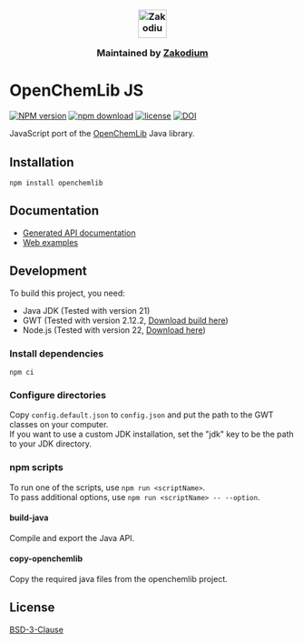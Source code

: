 <h3 align="center">
  <a href="https://www.zakodium.com">
    <img src="https://www.zakodium.com/brand/zakodium-logo-white.svg" width="50" alt="Zakodium logo" />
  </a>
  <p>
    Maintained by <a href="https://www.zakodium.com">Zakodium</a>
  </p>
</h3>

# OpenChemLib JS

[![NPM version][npm-image]][npm-url]
[![npm download][download-image]][download-url]
[![license][license-image]][license-url]
[![DOI](https://www.zenodo.org/badge/23346814.svg)](https://www.zenodo.org/badge/latestdoi/23346814)

JavaScript port of the [OpenChemLib](https://github.com/actelion/openchemlib) Java library.

## Installation

```console
npm install openchemlib
```

## Documentation

- [Generated API documentation](https://cheminfo.github.io/openchemlib-js/)
- [Web examples](https://openchemlib-js.pages.dev)

## Development

To build this project, you need:

- Java JDK (Tested with version 21)
- GWT (Tested with version 2.12.2, [Download build here](http://www.gwtproject.org/download.html))
- Node.js (Tested with version 22, [Download here](https://nodejs.org/en/download/))

### Install dependencies

```console
npm ci
```

### Configure directories

Copy `config.default.json` to `config.json` and put the path to the GWT classes on your computer.  
If you want to use a custom JDK installation, set the "jdk" key to be the path to your JDK directory.

### npm scripts

To run one of the scripts, use `npm run <scriptName>`.  
To pass additional options, use `npm run <scriptName> -- --option`.

#### build-java

Compile and export the Java API.

#### copy-openchemlib

Copy the required java files from the openchemlib project.

## License

[BSD-3-Clause](./LICENSE)

[npm-image]: https://img.shields.io/npm/v/openchemlib.svg
[npm-url]: https://www.npmjs.com/package/openchemlib
[download-image]: https://img.shields.io/npm/dm/openchemlib.svg
[download-url]: https://www.npmjs.com/package/openchemlib
[license-image]: https://img.shields.io/npm/l/openchemlib.svg
[license-url]: https://github.com/cheminfo/openchemlib-js/blob/main/LICENSE
